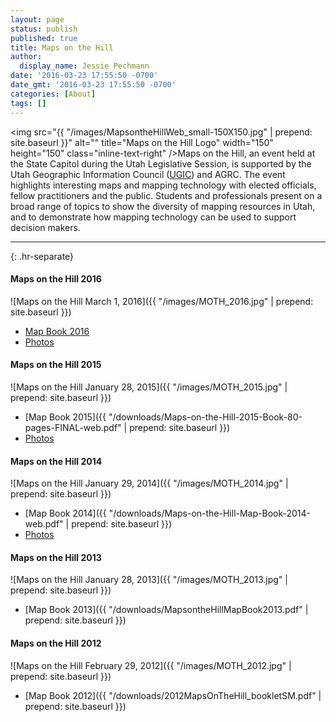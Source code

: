 ```yaml
---
layout: page
status: publish
published: true
title: Maps on the Hill
author:
  display_name: Jessie Pechmann
date: '2016-03-23 17:55:50 -0700'
date_gmt: '2016-03-23 17:55:50 -0700'
categories: [About]
tags: []
---
```

 <img src="{{ "/images/MapsontheHillWeb_small-150X150.jpg" | prepend: site.baseurl }}" alt="" title="Maps on the Hill Logo" width="150" height="150" class="inline-text-right" />Maps on the Hill, an event held at the State Capitol during the Utah Legislative Session, is supported by the Utah Geographic Information Council ([UGIC](http://ugic.info/)) and AGRC. The event highlights interesting maps and mapping technology with elected officials, fellow practitioners and the public. Students and professionals present on a broad range of topics to show the diversity of mapping resources in Utah, and to demonstrate how mapping technology can be used to support decision makers.

----------
{: .hr-separate}

#### Maps on the Hill 2016
 ![Maps on the Hill March 1, 2016]({{ "/images/MOTH_2016.jpg" | prepend: site.baseurl }})
- [Map Book 2016](https://drive.google.com/file/d/0B0ScYXX9W5INQzdEZk40cVFnY2M/view)
- [Photos](https://drive.google.com/folderview?id=0B2TozNhMXSiedlBmREtjdzFEUHc&usp=sharing)

#### Maps on the Hill 2015
 ![Maps on the Hill January 28, 2015]({{ "/images/MOTH_2015.jpg" | prepend: site.baseurl }})
- [Map Book 2015]({{ "/downloads/Maps-on-the-Hill-2015-Book-80-pages-FINAL-web.pdf" | prepend: site.baseurl }})
- [Photos](https://www.flickr.com/photos/118521371@N02/sets/72157650544752656/)

#### Maps on the Hill 2014
 ![Maps on the Hill January 29, 2014]({{ "/images/MOTH_2014.jpg" | prepend: site.baseurl }})
- [Map Book 2014]({{ "/downloads/Maps-on-the-Hill-Map-Book-2014-web.pdf" | prepend: site.baseurl }})
- [Photos](https://www.flickr.com/photos/118521371@N02/albums/72157641427057164)

#### Maps on the Hill 2013
 ![Maps on the Hill January 28, 2013]({{ "/images/MOTH_2013.jpg" | prepend: site.baseurl }})
- [Map Book 2013]({{ "/downloads/MapsontheHillMapBook2013.pdf" | prepend: site.baseurl }})

#### Maps on the Hill 2012
 ![Maps on the Hill February 29, 2012]({{ "/images/MOTH_2012.jpg" | prepend: site.baseurl }})
- [Map Book 2012]({{ "/downloads/2012MapsOnTheHill_bookletSM.pdf" | prepend: site.baseurl }})
